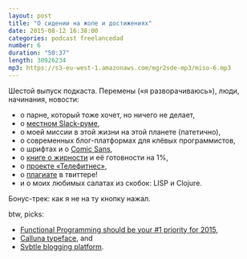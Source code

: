 ```yaml
---
layout: post
title: "О сидении на жопе и достижениях"
date: 2015-08-12 16:38:00
categories: podcast freelancedad
number: 6
duration: "50:37"
length: 30926234
mp3: https://s3-eu-west-1.amazonaws.com/mgr2sde-mp3/miso-6.mp3
---
```


Шестой выпуск подкаста. Перемены («я разворачиваюсь»), люди, начинания, новости:

* о парне, который тоже хочет, но ничего не делает,
* о [местном Slack-руме](http://izhit.slack.com),
* о моей миссии в этой жизни на этой планете (патетично),
* о современных блог-платформах для клёвых программистов,
* о шрифтах и о [Comic Sans](http://workplace.stackexchange.com/questions/50702/how-do-i-tell-my-boss-to-not-use-comic-sans-as-their-main-email-typeface?newsletter=1&nlcode=276881%7cbb8c),
* о [книге о жирности](http://leanpub.com/ohmyfatness) и её готовности на 1%,
* о [проекте «Телефитнес»](http://telefitness.me),
* о [плагиате](https://twitter.com/_iNastya/status/628822277551968256) в твиттере!
* и о моих любимых салатах из скобок: LISP и Clojure.

Бонус-трек: как я не на ту кнопку нажал.

btw, picks:

* [Functional Programming should be your #1 priority for 2015](https://medium.com/@jugoncalves/functional-programming-should-be-your-1-priority-for-2015-47dd4641d6b9),
* [Calluna typeface](https://typekit.com/fonts/calluna), and
* [Svbtle blogging platform](http://rishat.svbtle.com).
 
